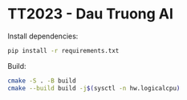 # TT2023 - Dau Truong AI

Install dependencies:

```sh
pip install -r requirements.txt
```

Build:

```sh
cmake -S . -B build
cmake --build build -j$(sysctl -n hw.logicalcpu)
```
